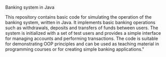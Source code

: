 Banking system in Java

This repository contains basic code for simulating the operation of the banking system, written in Java. It implements basic banking operations such as withdrawals, deposits and transfers of funds between users. 
The system is initialized with a set of test users and provides a simple interface for managing accounts and performing transactions. 
The code is suitable for demonstrating OOP principles and can be used as teaching material in programming courses or for creating simple banking applications."
